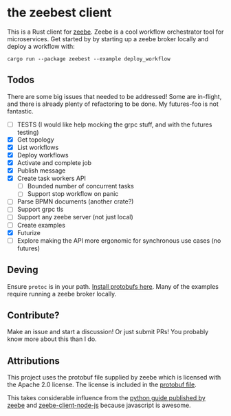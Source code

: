# the zeebest client

This is a Rust client for [zeebe][zeebe]. Zeebe is a cool workflow orchestrator tool for microservices. Get started by 
by starting up a zeebe broker locally and deploy a workflow with: 

`cargo run --package zeebest --example deploy_workflow`

## Todos

There are some big issues that needed to be addressed! Some are in-flight, and there is already plenty of refactoring 
to be done. My futures-foo is not fantastic.

- [ ] TESTS (I would like help mocking the grpc stuff, and with the futures testing)
- [x] Get topology
- [x] List workflows
- [x] Deploy workflows
- [x] Activate and complete job
- [x] Publish message
- [x] Create task workers API
  - [ ] Bounded number of concurrent tasks
  - [ ] Support stop workflow on panic
- [ ] Parse BPMN documents (another crate?)
- [ ] Support grpc tls
- [ ] Support any zeebe server (not just local)
- [ ] Create examples
- [x] Futurize
- [ ] Explore making the API more ergonomic for synchronous use cases (no futures)

## Deving

Ensure `protoc` is in your path. [Install protobufs here][protobuf]. Many of the examples require running a
zeebe broker locally.


## Contribute?

Make an issue and start a discussion! Or just submit PRs! You probably know more about this than I do.

## Attributions

This project uses the protobuf file supplied by zeebe which is licensed with the Apache 2.0 license.
The license is included in the [protobuf file][zeebe_proto].

This takes considerable influence from the [python guide published by zeebe][grpc_python] and [zeebe-client-node-js][zeebe_client_node_js] because javascript is awesome. 

[zeebe]: https://zeebe.io/
[protobuf]: https://github.com/protocolbuffers/protobuf/releases
[grpc_python]: https://zeebe.io/blog/2018/11/grpc-generating-a-zeebe-python-client/
[zeebe_client_node_js]: https://github.com/CreditSenseAU/zeebe-client-node-js
[zeebe_proto]: proto/gateway.proto

